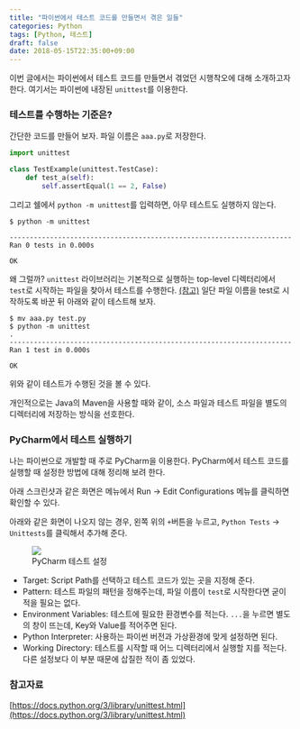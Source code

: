 ```yaml
---
title: "파이썬에서 테스트 코드를 만들면서 겪은 일들"
categories: Python
tags: [Python, 테스트]
draft: false
date: 2018-05-15T22:35:00+09:00
---
```


이번 글에서는 파이썬에서 테스트 코드를 만들면서 겪었던 시행착오에 대해 소개하고자 한다. 여기서는 파이썬에 내장된 `unittest`를 이용한다.

### 테스트를 수행하는 기준은?

간단한 코드를 만들어 보자. 파일 이름은 `aaa.py`로 저장한다.

```python
import unittest

class TestExample(unittest.TestCase):
    def test_a(self):
        self.assertEqual(1 == 2, False)
```

그리고 쉘에서 `python -m unittest`를 입력하면, 아무 테스트도 실행하지 않는다.

```
$ python -m unittest

----------------------------------------------------------------------
Ran 0 tests in 0.000s

OK
```

왜 그럴까? `unittest` 라이브러리는 기본적으로 실행하는 top-level 디렉터리에서 `test`로 시작하는 파일을 찾아서 테스트를 수행한다. [(참고)](https://docs.python.org/3/library/unittest.html#test-discovery) 일단 파일 이름을 test로 시작하도록 바꾼 뒤 아래와 같이 테스트해 보자. 

```
$ mv aaa.py test.py
$ python -m unittest
.
----------------------------------------------------------------------
Ran 1 test in 0.000s

OK
```

위와 같이 테스트가 수행된 것을 볼 수 있다.

개인적으로는 Java의 Maven을 사용할 때와 같이, 소스 파일과 테스트 파일을 별도의 디렉터리에 저장하는 방식을 선호한다. 

### PyCharm에서 테스트 실행하기

나는 파이썬으로 개발할 때 주로 PyCharm을 이용한다. PyCharm에서 테스트 코드를 실행할 때 설정한 방법에 대해 정리해 보려 한다.

아래 스크린샷과 같은 화면은 메뉴에서 Run -> Edit Configurations 메뉴를 클릭하면 확인할 수 있다. 

아래와 같은 화면이 나오지 않는 경우, 왼쪽 위의 `+`버튼을 누르고, `Python Tests` -> `Unittests`를 클릭해서 추가해 준다.
<figure>
    <img src="{{ "media/img/python-making-test-module-screenshot-1.png" | absolute_url }}">
    <figcaption>PyCharm 테스트 설정</figcaption>
</figure>

* Target: Script Path를 선택하고 테스트 코드가 있는 곳을 지정해 준다.
* Pattern: 테스트 파일의 패턴을 정해주는데, 파일 이름이 `test`로 시작한다면 굳이 적을 필요는 없다.
* Environment Variables: 테스트에 필요한 환경변수를 적는다. `...`을 누르면 별도의 창이 뜨는데, Key와 Value를 적어주면 된다.
* Python Interpreter: 사용하는 파이썬 버전과 가상환경에 맞게 설정하면 된다.
* Working Directory: 테스트를 시작할 때 어느 디렉터리에서 실행할 지를 적는다. 다른 설정보다 이 부분 때문에 삽질한 적이 좀 있었다.

### 참고자료

[https://docs.python.org/3/library/unittest.html](https://docs.python.org/3/library/unittest.html)

